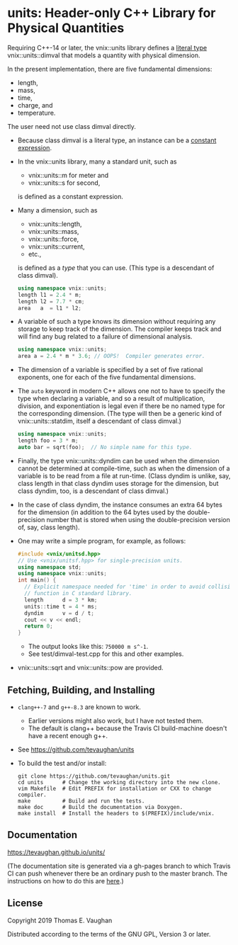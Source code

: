 # units: Header-only C++ Library for Physical Quantities

Requiring C++-14 or later, the vnix::units library defines a [literal
type](https://en.cppreference.com/w/cpp/named_req/LiteralType)
vnix::units::dimval that models a quantity with physical dimension.

In the present implementation, there are five fundamental dimensions:

- length,
- mass,
- time,
- charge, and
- temperature.

The user need not use class dimval directly.

- Because class dimval is a literal type, an instance can be a [constant
  expression](https://en.cppreference.com/w/cpp/language/constant_expression).

- In the vnix::units library, many a standard unit, such as
    - vnix::units::m for meter and
    - vnix::units::s for second,

  is defined as a constant expression.

- Many a dimension, such as
    - vnix::units::length,
    - vnix::units::mass,
    - vnix::units::force,
    - vnix::units::current,
    - etc.,

  is defined as a *type* that you can use.  (This type is a descendant of class
  dimval).
  ```cpp
  using namespace vnix::units;
  length l1 = 2.4 * m;
  length l2 = 7.7 * cm;
  area   a  = l1 * l2;
  ```

- A variable of such a type knows its dimension without requiring any storage
  to keep track of the dimension.  The compiler keeps track and will find any
  bug related to a failure of dimensional analysis.
  ```cpp
  using namespace vnix::units;
  area a = 2.4 * m * 3.6; // OOPS!  Compiler generates error.
  ```

- The dimension of a variable is specified by a set of five rational exponents,
  one for each of the five fundamental dimensions.

- The `auto` keyword in modern C++ allows one not to have to specify the type
  when declaring a variable, and so a result of multiplication, division, and
  exponentiation is legal even if there be no named type for the corresponding
  dimension.  (The type will then be a generic kind of vnix::units::statdim,
  itself a descendant of class dimval.)
  ```cpp
  using namespace vnix::units;
  length foo = 3 * m;
  auto bar = sqrt(foo);  // No simple name for this type.
  ```

- Finally, the type vnix::units::dyndim can be used when the dimension cannot
  be determined at compile-time, such as when the dimension of a variable is to
  be read from a file at run-time.  (Class dyndim is unlike, say, class length
  in that class dyndim uses storage for the dimension, but class dyndim, too,
  is a descendant of class dimval.)

- In the case of class dyndim, the instance consumes an extra 64 bytes for the
  dimension (in addition to the 64 bytes used by the double-precision number
  that is stored when using the double-precision version of, say, class
  length).

- One may write a simple program, for example, as follows:
  ```cpp
  #include <vnix/unitsd.hpp>
  // Use <vnix/unitsf.hpp> for single-precision units.
  using namespace std;
  using namespace vnix::units;
  int main() {
    // Explicit namespace needed for 'time' in order to avoid collision with
    // function in C standard library.
    length      d = 3 * km;
    units::time t = 4 * ms;
    dyndim      v = d / t;
    cout << v << endl;
    return 0;
  }
  ```
    - The output looks like this: `750000 m s^-1`.
    - See  test/dimval-test.cpp  for this and other examples.

- vnix::units::sqrt and vnix::units::pow are provided.


## Fetching, Building, and Installing

- `clang++-7` and `g++-8.3` are known to work.
    - Earlier versions might also work, but I have not tested them.
    - The default is clang++ because the Travis CI build-machine doesn't have a
      recent enough g++.

- See https://github.com/tevaughan/units

- To build the test and/or install:

  ```
  git clone https://github.com/tevaughan/units.git
  cd units      # Change the working directory into the new clone.
  vim Makefile  # Edit PREFIX for installation or CXX to change compiler.
  make          # Build and run the tests.
  make doc      # Build the documentation via Doxygen.
  make install  # Install the headers to $(PREFIX)/include/vnix.
  ```


## Documentation

https://tevaughan.github.io/units/

(The documentation site is generated via a gh-pages branch to which Travis CI
can push whenever there be an ordinary push to the master branch.  The
instructions on how to do this are
[here](https://github.com/EmaroLab/docs/wiki/Automatic-deployment-Doxygen-documentation).)


## License

Copyright 2019  Thomas E. Vaughan

Distributed according to the terms of the GNU GPL, Version 3 or later.

